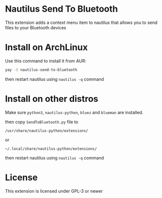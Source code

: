 # Nautilus Send To Bluetooth

This extension adds a context menu item to nautilus that allows you to send files to your Bluetooth devices

# Install on ArchLinux

Use this command to install it from AUR:

```bash
yay -S nautilus-send-to-bluetooth
```

then restart nautilus using `nautilus -q` command

# Install on other distros

Make sure `python3`, `nautilus-python`, `bluez` and `blueman` are installed.

then copy `SendToBluetooth.py` file to

`/usr/share/nautilus-python/extensions/`

or

`~/.local/share/nautilus-python/extensions/`

then restart nautilus using `nautilus -q` command

# License

This extension is licensed under GPL-3 or newer
